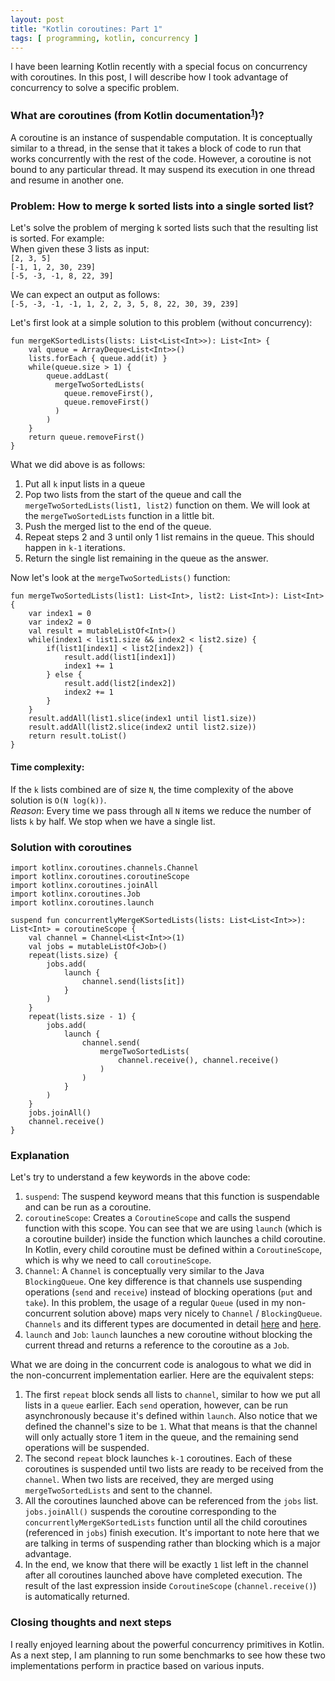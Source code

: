 ```yaml
---
layout: post
title: "Kotlin coroutines: Part 1"
tags: [ programming, kotlin, concurrency ]
---
```


I have been learning Kotlin recently with a special focus on concurrency with coroutines. In this post, I will describe how I took advantage of concurrency to solve a specific problem.

### What are coroutines (from Kotlin documentation<sup>[1]</sup>)?  
A coroutine is an instance of suspendable computation. It is conceptually similar to a thread, in the sense that it takes a block of code to run that works concurrently with the rest of the code. However, a coroutine is not bound to any particular thread. It may suspend its execution in one thread and resume in another one.

### Problem: How to merge k sorted lists into a single sorted list?  
Let's solve the problem of merging k sorted lists such that the resulting list is sorted. For example:  
When given these 3 lists as input:  
`[2, 3, 5]`  
`[-1, 1, 2, 30, 239]`  
`[-5, -3, -1, 8, 22, 39]`

We can expect an output as follows:  
`[-5, -3, -1, -1, 1, 2, 2, 3, 5, 8, 22, 30, 39, 239]`

Let's first look at a simple solution to this problem (without concurrency):
```
fun mergeKSortedLists(lists: List<List<Int>>): List<Int> {
    val queue = ArrayDeque<List<Int>>()
    lists.forEach { queue.add(it) }
    while(queue.size > 1) {
        queue.addLast(
          mergeTwoSortedLists(
            queue.removeFirst(),
            queue.removeFirst()
          )
        )
    }
    return queue.removeFirst()
}
```

What we did above is as follows:
1. Put all `k` input lists in a queue
2. Pop two lists from the start of the queue and call the `mergeTwoSortedLists(list1, list2)` function on them. We will look at the `mergeTwoSortedLists` function in a little bit.
3. Push the merged list to the end of the queue.
4. Repeat steps 2 and 3 until only 1 list remains in the queue. This should happen in `k-1` iterations.
5. Return the single list remaining in the queue as the answer.

Now let's look at the `mergeTwoSortedLists()` function:
```
fun mergeTwoSortedLists(list1: List<Int>, list2: List<Int>): List<Int> {
    var index1 = 0
    var index2 = 0
    val result = mutableListOf<Int>()
    while(index1 < list1.size && index2 < list2.size) {
        if(list1[index1] < list2[index2]) {
            result.add(list1[index1])
            index1 += 1
        } else {
            result.add(list2[index2])
            index2 += 1
        }
    }
    result.addAll(list1.slice(index1 until list1.size))
    result.addAll(list2.slice(index2 until list2.size))
    return result.toList()
}
```
#### Time complexity:  
If the `k` lists combined are of size `N`, the time complexity of the above solution is `O(N log(k))`.  
*Reason*: Every time we pass through all `N` items we reduce the number of lists `k` by half. We stop when we have a single list.

### Solution with coroutines
```
import kotlinx.coroutines.channels.Channel
import kotlinx.coroutines.coroutineScope
import kotlinx.coroutines.joinAll
import kotlinx.coroutines.Job
import kotlinx.coroutines.launch

suspend fun concurrentlyMergeKSortedLists(lists: List<List<Int>>): List<Int> = coroutineScope {
    val channel = Channel<List<Int>>(1)
    val jobs = mutableListOf<Job>()
    repeat(lists.size) {
        jobs.add(
            launch {
                channel.send(lists[it])
            }
        )
    }
    repeat(lists.size - 1) {
        jobs.add(
            launch {
                channel.send(
                    mergeTwoSortedLists(
                        channel.receive(), channel.receive()
                    )
                )
            }
        )
    }
    jobs.joinAll()
    channel.receive()
}
```

### Explanation
Let's try to understand a few keywords in the above code:
1. `suspend`: The suspend keyword means that this function is suspendable and can be run as a coroutine.
2. `coroutineScope`: Creates a `CoroutineScope` and calls the suspend function with this scope. You can see that we are using `launch` (which is a coroutine builder) inside the function which launches a child coroutine. In Kotlin, every child coroutine must be defined within a `CoroutineScope`, which is why we need to call `coroutineScope`.
3. `Channel`: A `Channel` is conceptually very similar to the Java `BlockingQueue`. One key difference is that channels use suspending operations (`send` and `receive`) instead of blocking operations (`put` and `take`). In this problem, the usage of a regular `Queue` (used in my non-concurrent solution above) maps very nicely to `Channel` / `BlockingQueue`. `Channels` and its different types are documented in detail [here](https://kotlinlang.org/docs/coroutines-and-channels.html#channels) and [here](https://kotlinlang.org/docs/channels.html).
4. `launch` and `Job`: `launch` launches a new coroutine without blocking the current thread and returns a reference to the coroutine as a `Job`.

What we are doing in the concurrent code is analogous to what we did in the non-concurrent implementation earlier. Here are the equivalent steps:
1. The first `repeat` block sends all lists to `channel`, similar to how we put all lists in a `queue` earlier. Each `send` operation, however, can be run asynchronously because it's defined within `launch`. Also notice that we defined the channel's size to be `1`. What that means is that the channel will only actually store 1 item in the queue, and the remaining send operations will be suspended.
2. The second `repeat` block launches `k-1` coroutines. Each of these coroutines is suspended until two lists are ready to be received from the `channel`. When two lists are received, they are merged using `mergeTwoSortedLists` and sent to the channel.
3. All the coroutines launched above can be referenced from the `jobs` list. `jobs.joinAll()` suspends the coroutine corresponding to the `concurrentlyMergeKSortedLists` function until all the child coroutines (referenced in `jobs`) finish execution. It's important to note here that we are talking in terms of suspending rather than blocking which is a major advantage.
4. In the end, we know that there will be exactly `1` list left in the channel after all coroutines launched above have completed execution. The result of the last expression inside `CoroutineScope` (`channel.receive()`) is automatically returned. 

### Closing thoughts and next steps
I really enjoyed learning about the powerful concurrency primitives in Kotlin. As a next step, I am planning to run some benchmarks to see how these two implementations perform in practice based on various inputs.

[1]: https://kotlinlang.org/docs/coroutines-basics.html
